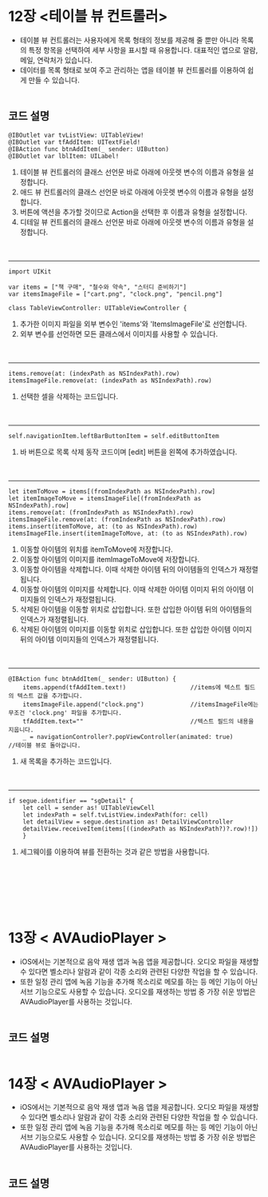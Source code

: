 # 12장 <테이블 뷰 컨트롤러>
- 테이블 뷰 컨트롤러는 사용자에게 목록 형태의 정보를 제공해 줄 뿐만 아니라 목록의 특정 항목을 선택하여 세부 사항을 표시할 때 유용합니다.
  대표적인 앱으로 알람, 메일, 연락처가 있습니다.
- 데이터를 목록 형태로 보여 주고 관리하는 앱을 테이블 뷰 컨트롤러를 이용하여 쉽게 만들 수 있습니다.
<br><br>

코드 설명
-------------------------
```
@IBOutlet var tvListView: UITableView!
@IBOutlet var tfAddItem: UITextField!
@IBAction func btnAddItem(_ sender: UIButton)
@IBOutlet var lblItem: UILabel!
```
1. 테이블 뷰 컨트롤러의 클래스 선언문 바로 아래에 아웃렛 변수의 이름과 유형을 설정합니다.<br>
2. 애드 뷰 컨트롤러의 클래스 선언문 바로 아래에 아웃렛 변수의 이름과 유형을 설정합니다.<br>
3. 버튼에 액션을 추가할 것이므로 Action을 선택한 후 이름과 유형을 설정합니다.<br>
4. 디테일 뷰 컨트롤러의 클래스 선언문 바로 아래에 아웃렛 변수의 이름과 유형을 설정합니다.<br><br><br>

---------------------------
```
import UIKit

var items = ["책 구매", "철수와 약속", "스터디 준비하기"]
var itemsImageFile = ["cart.png", "clock.png", "pencil.png"]

class TableViewController: UITableViewController {
```
1. 추가한 이미지 파일을 외부 변수인 'items'와 'ItemsImageFile'로 선언합니다.<br>
2. 외부 변수를 선언하면 모든 클래스에서 이미지를 사용할 수 있습니다.<br><br><br>

---------------------------
```
items.remove(at: (indexPath as NSIndexPath).row)
itemsImageFile.remove(at: (indexPath as NSIndexPath).row)
```
1. 선택한 셀을 삭제하는 코드입니다.<br><br><br>

-----------------------------
```
self.navigationItem.leftBarButtonItem = self.editButtonItem
```
1. 바 버튼으로 목록 삭제 동작 코드이며 [edit] 버튼을 왼쪽에 추가하였습니다.<br><br><br>

--------------------------------
```
let itemToMove = items[(fromIndexPath as NSIndexPath).row]
let itemImageToMove = itemsImageFile[(fromIndexPath as NSIndexPath).row]
items.remove(at: (fromIndexPath as NSIndexPath).row)
itemsImageFile.remove(at: (fromIndexPath as NSIndexPath).row)
items.insert(itemToMove, at: (to as NSIndexPath).row)
itemsImageFIle.insert(itemImageToMove, at: (to as NSIndexPath).row)
```
1. 이동할 아이템의 위치를 itemToMove에 저장합니다.<br>
2. 이동할 아이템의 이미지를 itemImageToMove에 저장합니다.<br>
3. 이동할 아이템을 삭제합니다. 이때 삭제한 아이템 뒤의 아이템들의 인덱스가 재정렬됩니다.<br>
4. 이동할 아이템의 이미지를 삭제합니다. 이때 삭제한 아이템 이미지 뒤의 아이템 이미지들의 인덱스가 재정렬됩니다.<br>
5. 삭제된 아이템을 이동할 위치로 삽입합니다. 또한 삽입한 아이템 뒤의 아이템들의 인덱스가 재정렬됩니다.<br>
6. 삭제된 아이템의 이미지를 이동할 위치로 삽입합니다. 또한 삽입한 아이템 이미지 뒤의 아이템 이미지들의 인덱스가 재정렬됩니다.<br><br><br>

-----------------------------------
```
@IBAction func btnAddItem(_ sender: UIButton) {
    items.append(tfAddItem.text!)                  //items에 텍스트 필드의 텍스트 값을 추가합니다.
    itemsImageFile.append("clock.png")             //itemsImageFile에는 무조건 'clock.png' 파일을 추가합니다.
    tfAddItem.text=""                              //텍스트 필드의 내용을 지웁니다.
    _ = navigationController?.popViewController(animated: true)         //테이블 뷰로 돌아갑니다.
```
1. 새 목록을 추가하는 코드입니다.<br><br><br>


-------------------------------
```
if segue.identifier == "sgDetail" {
    let cell = sender as! UITableViewCell
    let indexPath = self.tvListView.indexPath(for: cell)
    let detailView = segue.destination as! DetailViewController
    detailView.receiveItem(items[((indexPath as NSIndexPath?)?.row)!])
    }
```
1. 세그웨이를 이용하여 뷰를 전환하는 것과 같은 방법을 사용합니다.<br><br><br><br><br><br><br>



# 13장 < AVAudioPlayer >
- iOS에서는 기본적으로 음악 재생 앱과 녹음 앱을 제공합니다. 오디오 파일을 재생할 수 있다면 벨소리나 알람과 같이 각종 소리와 관련된 다양한 작업을 할 수 있습니다.
- 또한 일정 관리 앱에 녹음 기능을 추가해 목소리로 메모를 하는 등 메인 기능이 아닌 서브 기능으로도 사용할 수 있습니다. 오디오를 재생하는 방법 중 가장 쉬운 방법은 AVAudioPlayer를 사용하는 것입니다.<br><br>


코드 설명
-------------------------
```

```









# 14장 < AVAudioPlayer >
- iOS에서는 기본적으로 음악 재생 앱과 녹음 앱을 제공합니다. 오디오 파일을 재생할 수 있다면 벨소리나 알람과 같이 각종 소리와 관련된 다양한 작업을 할 수 있습니다.
- 또한 일정 관리 앱에 녹음 기능을 추가해 목소리로 메모를 하는 등 메인 기능이 아닌 서브 기능으로도 사용할 수 있습니다. 오디오를 재생하는 방법 중 가장 쉬운 방법은 AVAudioPlayer를 사용하는 것입니다.<br><br>


코드 설명
-------------------------



